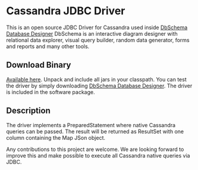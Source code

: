 # Cassandra JDBC Driver

This is an open source JDBC Driver for Cassandra used inside [DbSchema Database Designer](http://www.dbschema.com)
DbSchema is an interactive diagram designer with relational data explorer, visual query builder, random data generator, forms and reports and many other tools.


## Download Binary

[Available here](http://www.dbschema.com/jdbc-drivers/CassandraJdbcDriver.zip). Unpack and include all jars in your classpath. 
You can test the driver by simply downloading [DbSchema Database Designer](http://www.dbschema.com). The driver is included in the software package.

## Description

The driver implements a PreparedStatement where native Cassandra queries can be passed.
The result will be returned as ResultSet with one column containing the Map JSon object.

Any contributions to this project are welcome.
We are looking forward to improve this and make possible to execute all Cassandra native queries via JDBC.